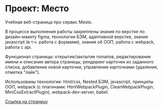 # Проект: Место

Учебная веб-страница про сервис Mesto.

В процессе выполнения работы закреплены знания по верстке по дизайн-макету figma, технологии БЭМ, адаптивной верстке, знания javascript (в т.ч. работа с формами), знания об ООП, работа с webpack, работа с api.

Функционал страницы: открытие/зактытие попапов, редактирование имени и описания автора страницы, рендеринг карточек из заданного списка, добавление новой карточки, управление карточками (удаление, отметка "лайк").

Использованы технологии: html/css, Nested БЭМ, javascript, принципы ООП, webpack (с плагинами: HtmlWebpackPlugin, CleanWebpackPlugin, MiniCssExtractPlugin), webpack-dev-server, babel.

[Ссылка на страницу](https://sasgetm.github.io/mesto/)
